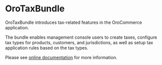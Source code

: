 # OroTaxBundle

OroTaxBundle introduces tax-related features in the OroCommerce application.

The bundle enables management console users to create taxes, configure tax types for products, customers, and jurisdictions, as well as setup tax application rules based on the tax types.

Please see [online documentation](https://doc.oroinc.com/bundles/commerce/TaxBundle/) for more information.

